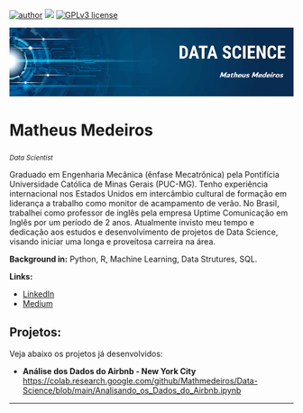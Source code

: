 [![author](https://img.shields.io/badge/author-Mathmedeiros-red.svg)](https://www.linkedin.com/in/matheushomedeiros/) [![](https://img.shields.io/badge/python-3.7+-blue.svg)](https://www.python.org/downloads/release/python-365/) [![GPLv3 license](https://img.shields.io/badge/License-GPLv3-blue.svg)](http://perso.crans.org/besson/LICENSE.html)

<p align="center">
  <img src="banner.png" >
</p>

# Matheus Medeiros
<sub>*Data Scientist*</sub>

Graduado em Engenharia Mecânica (ênfase Mecatrônica) pela Pontifícia Universidade Católica de Minas Gerais (PUC-MG). Tenho experiência internacional nos Estados Unidos em intercâmbio cultural de formação em liderança a trabalho como monitor de acampamento de verão. No Brasil, trabalhei como professor de inglês pela empresa Uptime Comunicação em Inglês por um período de 2 anos. Atualmente invisto meu tempo e dedicação aos estudos e desenvolvimento de projetos de Data Science, visando iniciar uma longa e proveitosa carreira na área.

**Background in:** Python, R, Machine Learning, Data Strutures, SQL.

**Links:**
* [LinkedIn](https://www.linkedin.com/in/matheushomedeiros/)
* [Medium](https://medium.com/@matheushom)


## Projetos:
Veja abaixo os projetos já desenvolvidos:

* **Análise dos Dados do Airbnb - New York City** https://colab.research.google.com/github/Mathmedeiros/Data-Science/blob/main/Analisando_os_Dados_do_Airbnb.ipynb

---
